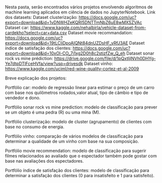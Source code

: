 Nesta pasta, serão encontrados vários projetos envolvendo algoritmos de machine learning aplicados em ciência de dados no JupyterNotebook.
Link dos datasets: 
Dataset clusterização: https://docs.google.com/uc?export=download&id=1vDNWHZeKQRI5DNTTmNbZ6uE8wMXSZVAc
Dataset car: https://www.kaggle.com/nehalbirla/vehicle-dataset-from-cardekho?select=car+data.csv
Dataset movie recommandation: https://docs.google.com/uc?export=download&id=19tLCliDpoAlQNt84dnUZDsHF_yRfJ3AE
Dataset índice de satisfação dos clientes: https://docs.google.com/uc?export=download&id=10xOl-CO_7i1xg2D0h8c2stizfZw_Q_eh
Dataset sonar rock vs mine prédiction: https://drive.google.com/file/d/1pQxtljlNVh0DHYg-Ye7dtpDTlFceHVfa/view?usp=drivesdk
Dataset vinho: https://www.kaggle.com/uciml/red-wine-quality-cortez-et-al-2009

Breve explicação dos projetos:

Portfólio car: modelo de regressão linear para estimar o preço de um carro com base nos quilômetros rodados,valor atual, tipo de câmbio e tipo de vendedor e dono.

Portfólio sonar rock vs mine prediction: modelo de classificação para prever se um objeto é uma pedra (R) ou uma mina (M).

Portfólio clusterização: modelo de cluster (agrupamento) de clientes com base no consumo de energia.

Portfólio vinho: comparação de vários modelos de classificação para determinar a qualidade de um vinho com base na sua composição.

Portfólio movie recommendation: modelo de classificação para sugerir filmes relacionados ao avaliado que o espectador também pode gostar com base nas avaliações dos espectadores.

Portfólio índice de satisfação dos clientes: modelo de classificação para determinar a satisfação dos clientes (0 para insatisfeito e 1 para satisfeito).

